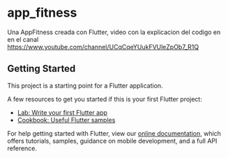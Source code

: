 # app_fitness

Una AppFitness creada con Flutter, video con la explicacion del codigo en 
en el canal https://www.youtube.com/channel/UCqCqeYUukFVUleZpOb7_R1Q

## Getting Started

This project is a starting point for a Flutter application.

A few resources to get you started if this is your first Flutter project:

- [Lab: Write your first Flutter app](https://flutter.io/docs/get-started/codelab)
- [Cookbook: Useful Flutter samples](https://flutter.io/docs/cookbook)

For help getting started with Flutter, view our 
[online documentation](https://flutter.io/docs), which offers tutorials, 
samples, guidance on mobile development, and a full API reference.
